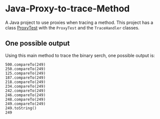 # Java-Proxy-to-trace-Method
A Java project to use proxies when tracing a method. This project has a class <a href="ProxyTest/src/org.proxy/ProxyTest.java">ProxyTest</a> with the `ProxyTest` and the `TraceHandler` classes.

## One possible output

Using this main method to trace the binary serch, one possible output is:

```
500.compareTo(249)
250.compareTo(249)
125.compareTo(249)
187.compareTo(249)
218.compareTo(249)
234.compareTo(249)
242.compareTo(249)
246.compareTo(249)
248.compareTo(249)
249.compareTo(249)
249.toString()
249
```